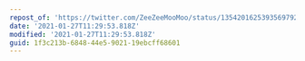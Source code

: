 ```yaml
---
repost_of: 'https://twitter.com/ZeeZeeMooMoo/status/1354201625393569792'
date: '2021-01-27T11:29:53.818Z'
modified: '2021-01-27T11:29:53.818Z'
guid: 1f3c213b-6848-44e5-9021-19ebcff68601
---
```

 
